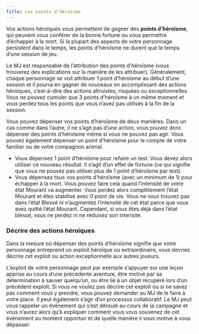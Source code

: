 ```yaml
---
Title: Les points d'héroïsme
---
```

Vos actions héroïques vous permettent de gagner des **points d’héroïsme**, qui peuvent vous conférer de la bonne fortune ou vous permettre d’échapper à la mort. Si la plupart des aspects de votre personnage persistent dans le temps, les points d’héroïsme ne durent que le temps d’une session de jeu.

Le MJ est responsable de l’attribution des points d’héroïsme (vous trouverez des explications sur la manière de les attribuer). Généralement, chaque personnage se 
voit attribuer 1 point d’héroïsme au début d’une session et il pourra en gagner de nouveaux en accomplissant des actions héroïques, c’est-à-dire des actions altruistes, risquées ou exceptionnelles. Vous ne pouvez cumuler que 3 points d’héroïsme à un même moment et vous perdez tous les points que vous n’avez pas utilisés à la fin de la session.

Vous pouvez dépenser vos points d’héroïsme de deux manières. Dans un cas comme dans l’autre, il ne s’agit pas d’une action, vous pouvez donc dépenser des points d’héroïsme même si vous ne pouvez pas agir. Vous pouvez également dépenser un point d’héroïsme pour le compte de votre familier ou de votre compagnon animal.
- Vous dépensez 1 point d’héroïsme pour refaire un test. Vous devez alors utiliser ce nouveau résultat. Il s’agit d’un effet de fortune (ce qui signifie que vous ne pouvez pas utiliser plus de 1 point d’héroïsme par test).
- Vous dépensez tous vos points d’héroïsme (avec un minimum de 1) pour échapper à la mort. Vous pouvez faire cela quand l’intensité de votre état Mourant va augmenter. Vous perdez alors complètement l’état Mourant et êtes stabilisé avec 0 point de vie. Vous ne 
vous trouvez pas dans l’état Blessé ni n’augmentez l’intensité de cet état parce que vous avez quitté l’état Mourant. Cependant, si vous êtes déjà dans l’état blessé, vous ne perdez ni ne réduisez son intensité.

### Décrire des actions héroïques
Dans la mesure où dépenser des points d’héroïsme signifie que votre personnage entreprend un exploit héroïque ou extraordinaire, vous devriez décrire cet exploit ou action exceptionnelle aux autres joueurs.

L’exploit de votre personnage peut par exemple s’appuyer sur une leçon apprise au cours d’une précédente aventure, être motivé par sa détermination à sauver quelqu’un, ou être lié à un objet récupéré lors d’un précédent exploit. Si vous ne voulez pas décrire cet exploit ou si ne savez pas comment vous y prendre, vous pouvez demander au MJ de le faire à votre place. Il peut également s’agir d’un processus collaboratif. Le MJ peut vous rappeler un événement qui s’est déroulé au cours de la campagne et vous n’aurez alors qu’à expliquer comment vous vous souvenez de cet événement au moment opportun et de quelle manière il vous motive à vous dépasser.